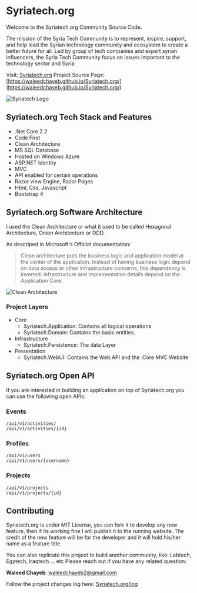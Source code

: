 # Syriatech.org
Welcome to the Syriatech.org Community Source Code.

The mission of the Syria Tech Community is to represent, inspire, support, and help lead the Syrian technology community and ecosystem to create a better future for all. Led by group of tech companies and expert syrian influencers, the Syria Tech Community focus on issues important to the technology sector and Syria.

Visit: [Syriatech.org](http://syriatech.org)
Project Source Page: [https://waleedchayeb.github.io/Syriatech.org/] (https://waleedchayeb.github.io/Syriatech.org/)

![Syriatech Logo](http://syriatech.org/img/bak.png)


## Syriatech.org Tech Stack and Features
* .Net Core 2.2
* Code First
* Clean Architecture
* MS SQL Database
* Hosted on Windows Azure
* ASP.NET Identity
* MVC
* API enabled for certain operations
* Razor view Engine, Razor Pages
* Html, Css, Javascript
* Bootstrap 4

## Syriatech.org Software Architecture
I used the Clean Architecture or what it used to be called Hexagonal Architecture, Onion Architecture or DDD. 

As descriped in Microsoft's Official documentation:
> Clean architecture puts the business logic and application model at the center of the application. Instead of having business logic depend on data access or other infrastructure concerns, this dependency is inverted: infrastructure and implementation details depend on the Application Core.


![Clean Architecture](https://docs.microsoft.com/en-us/dotnet/standard/modern-web-apps-azure-architecture/media/image5-7.png)


### Project Layers
* Core
  * Syriatech.Application: Contains all logical operations
  * Syriatech.Domain: Contains the basic entities.
* Infrastructure
  * Syriatech.Persistence: The data Layer
* Presentation 
  * Syriatech.WebUI: Contains the Web.API and the .Core MVC Website
  

## Syriatech.org Open API
If you are interested in building an application on top of Syriatech.org you can use the following open APIs:
  
### Events 
``` 
/api/v1/activities/
/api/v1/activities/{id}
```
  
### Profiles
``` 
/api/v1/users
/api/v1/users/{username}
```
  
### Projects
``` 
/api/v1/projects
/api/v1/projects/{id}
```

## Contributing
Syriatech.org is under MIT License, you can fork it to develop any new feature, then if its working fine I will publish it to the running website. The credit of the new feature will be for the developer and it will hold his/her name as a feature title.

You can also replicate this project to build another community, like: Lebtech, Egytech, Iraqtech ... etc Please reach out if you have any related question: 

**Waleed Chayeb**: waleedchayeb2@gmail.com

Follow the project changes log here:
[Syriatech.org/log](http://syriatech.org/log)

  
  
  
  
  
  
